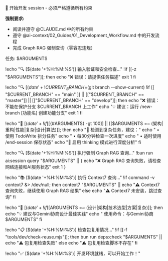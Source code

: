 🚨 开始开发 session - 必须严格遵循所有约束

**强制要求:**

- 阅读并遵守 @CLAUDE.md 中的所有约束
- 遵守 @ai-context/02_Guides/01_Development_Workflow.md 中的开发流程
- 完成 Graph RAG 强制查询（零容忍违规）

任务: $ARGUMENTS

!echo "🔍 [$(date '+%H:%M:%S')] 输入验证和安全检查..."
!if [[-z "$ARGUMENTS"]]; then
echo "❌ 错误：请提供任务描述"
exit 1
fi

!echo "🔍 [$(date '+%H:%M:%S')] 检查当前分支状态..."
!CURRENT_BRANCH=$(git branch --show-current)
!if [[ "$CURRENT_BRANCH" == "main" ]] || [["$CURRENT_BRANCH" == "master"]] || [["$CURRENT_BRANCH" == "develop"]]; then
echo "❌ 错误：不能在保护分支 $CURRENT_BRANCH 上工作"
echo "💡 建议：运行 /new-branch [功能名] 创建功能分支"
exit 1
fi

!echo "🧠 [$(date '+%H:%M:%S')] 任务复杂度分析..."
!if [[${#ARGUMENTS} -gt 100]] || [[$ARGUMENTS =~ (架构|重构|性能|复杂|设计|算法)]]; then
echo "🚨 检测到复杂任务，建议："
echo " • 使用 TodoWrite 拆分任务"
echo " • 每30分钟检查一次进度"
echo " • 适时使用 /end-session 保存状态"
echo "🧠 启用 thinking 模式进行深度分析"
fi

!echo "🔍 [$(date '+%H:%M:%S')] 执行强制 Graph RAG 查询..."
!bun run ai:session query "$ARGUMENTS" || {
echo "❌ Graph RAG 查询失败，请检查网络连接和AI服务状态"
exit 1
}

!echo "📚 [$(date '+%H:%M:%S')] 执行 Context7 查询..."
!if command -v context7 &> /dev/null; then
context7 "$ARGUMENTS" || echo "⚠️ Context7 查询失败，继续使用 Graph RAG 结果"
else
echo "⚠️ Context7 未安装，跳过查询"
fi

!echo "🤝 [$(date '+%H:%M:%S')] 检查是否需要 Gemini 协商..."
!if [[$ARGUMENTS =~ (设计|架构|技术选型|方案|复杂)]]; then
echo "💡 建议与Gemini协商设计最佳实践"
echo " 使用命令：与Gemini协商 $ARGUMENTS"
fi

!echo "📋 [$(date '+%H:%M:%S')] 检查包复用情况..."
!if [[-f "tools/dev/check-reuse.mjs"]]; then
bun run deps:check "$ARGUMENTS" || echo "⚠️ 包复用检查失败"
else
echo "⚠️ 包复用检查脚本不存在"
fi

!echo "✅ [$(date '+%H:%M:%S')] 开发环境就绪，可以开始工作！"
